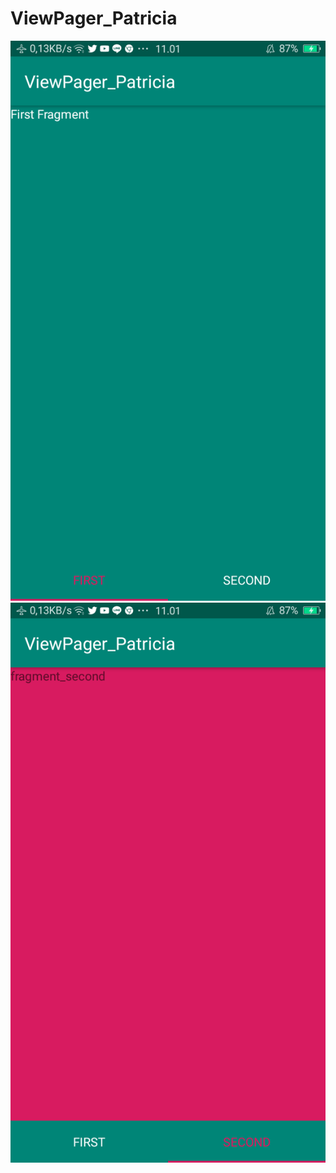# ViewPager_Patricia
![alt text](https://github.com/PatriciaDianPaska/ViewPager_Patricia/blob/master/SS/1.png)
![alt text](https://github.com/PatriciaDianPaska/ViewPager_Patricia/blob/master/SS/Screenshot_2019-04-07-11-01-57-06.png)
